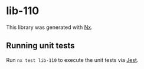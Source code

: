 # lib-110

This library was generated with [Nx](https://nx.dev).

## Running unit tests

Run `nx test lib-110` to execute the unit tests via [Jest](https://jestjs.io).
